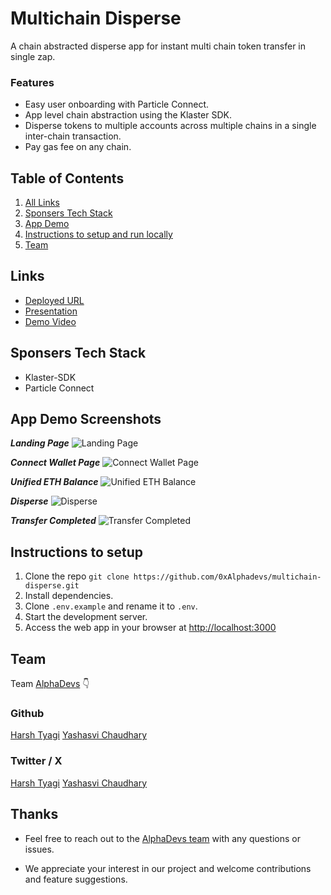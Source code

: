 # Multichain Disperse

A chain abstracted disperse app for instant multi chain token transfer in single zap.

### Features

- Easy user onboarding with Particle Connect.
- App level chain abstraction using the Klaster SDK.
- Disperse tokens to multiple accounts across multiple chains in a single inter-chain transaction.
- Pay gas fee on any chain.

## Table of Contents

1. [All Links](#links)
2. [Sponsers Tech Stack](#sponsers-tech-stack)
3. [App Demo](#app-demo-screenshots)
4. [Instructions to setup and run locally ](#instructions-to-setup)
5. [Team](#team)

## Links

- [Deployed URL](https://multichain-disperse-eight.vercel.app/)
- [Presentation](https://www.canva.com/design/DAGV3KCbqFY/uYzMpf8leZBvRbK_3WJ0bg/view)
- [Demo Video](www.youtube.com/)

## Sponsers Tech Stack

- Klaster-SDK
- Particle Connect

## App Demo Screenshots

**_Landing Page_**
![Landing Page](./public/landing.png)

**_Connect Wallet Page_**
![Connect Wallet Page](./public/connect.png)

**_Unified ETH Balance_**
![Unified ETH Balance](./public/eth.png)

**_Disperse_**
![Disperse](./public/disperse.png)

**_Transfer Completed_**
![Transfer Completed](./public/transfer.png)

## Instructions to setup

1. Clone the repo `git clone https://github.com/0xAlphadevs/multichain-disperse.git`
2. Install dependencies.
3. Clone `.env.example` and rename it to `.env`.
4. Start the development server.
5. Access the web app in your browser at [http://localhost:3000](http://localhost:3000)

## Team

Team [AlphaDevs](https://www.alphadevs.dev) 👇

### Github

[Harsh Tyagi](https://github.com/mr-harshtyagi)
[Yashasvi Chaudhary](https://github.com/0xyshv)

### Twitter / X

[Harsh Tyagi](https://twitter.com/0xmht)
[Yashasvi Chaudhary](https://twitter.com/0xyshv)

## Thanks

- Feel free to reach out to the [AlphaDevs team](https://www.alphadevs.dev) with any questions or issues.

- We appreciate your interest in our project and welcome contributions and feature suggestions.
